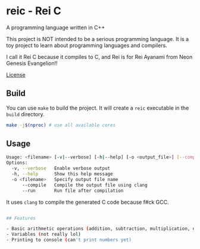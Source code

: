 # reic - Rei C

A programming language written in C++

This project is NOT intended to be a serious programming language. It is a toy project to learn about programming languages and compilers.

I call it Rei C because it compiles to C, and Rei is for Rei Ayanami from Neon Genesis Evangelion!!

[License](LICENSE)

## Build

You can use `make` to build the project. It will create a `reic` executable in the `build` directory.

```bash
make -j$(nproc) # use all available cores
```

## Usage

```bash
Usage: <filename> [-v|--verbose] [-h|--help] [-o <output_file>] [--compile] [--run]
Options:
  -v, --verbose   Enable verbose output
  -h, --help      Show this help message
  -o <filename>   Specify output file name
      --compile   Compile the output file using clang
      --run       Run file after compilation
```

It uses `clang` to compile the generated C code because f#ck GCC.

```bash

## Features

- Basic arithmetic operations (addition, subtraction, multiplication, division)
- Variables (not really lol)
- Printing to console (can't print numbers yet)
